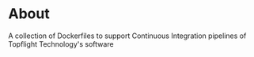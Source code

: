 # About

A collection of Dockerfiles to support Continuous Integration pipelines of Topflight Technology's software


